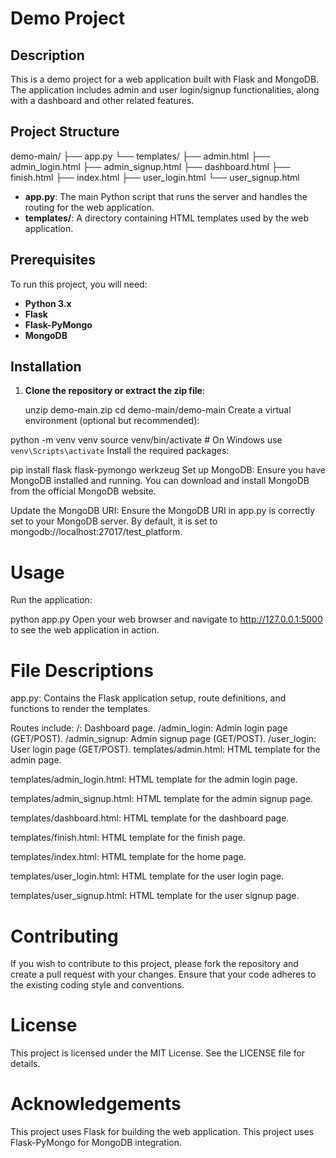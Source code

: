# Demo Project

## Description

This is a demo project for a web application built with Flask and MongoDB. The application includes admin and user login/signup functionalities, along with a dashboard and other related features.

## Project Structure

demo-main/
├── app.py
└── templates/
├── admin.html
├── admin_login.html
├── admin_signup.html
├── dashboard.html
├── finish.html
├── index.html
├── user_login.html
└── user_signup.html



- **app.py**: The main Python script that runs the server and handles the routing for the web application.
- **templates/**: A directory containing HTML templates used by the web application.

## Prerequisites

To run this project, you will need:

- **Python 3.x**
- **Flask**
- **Flask-PyMongo**
- **MongoDB**

## Installation

1. **Clone the repository or extract the zip file**:

   
   unzip demo-main.zip
   cd demo-main/demo-main
Create a virtual environment (optional but recommended):


python -m venv venv
source venv/bin/activate   # On Windows use `venv\Scripts\activate`
Install the required packages:


pip install flask flask-pymongo werkzeug
Set up MongoDB:
Ensure you have MongoDB installed and running. You can download and install MongoDB from the official MongoDB website.

Update the MongoDB URI:
Ensure the MongoDB URI in app.py is correctly set to your MongoDB server. By default, it is set to mongodb://localhost:27017/test_platform.

# Usage
Run the application:


python app.py
Open your web browser and navigate to http://127.0.0.1:5000 to see the web application in action.

# File Descriptions
app.py: Contains the Flask application setup, route definitions, and functions to render the templates.

Routes include:
/: Dashboard page.
/admin_login: Admin login page (GET/POST).
/admin_signup: Admin signup page (GET/POST).
/user_login: User login page (GET/POST).
templates/admin.html: HTML template for the admin page.

templates/admin_login.html: HTML template for the admin login page.

templates/admin_signup.html: HTML template for the admin signup page.

templates/dashboard.html: HTML template for the dashboard page.

templates/finish.html: HTML template for the finish page.

templates/index.html: HTML template for the home page.

templates/user_login.html: HTML template for the user login page.

templates/user_signup.html: HTML template for the user signup page.

# Contributing
If you wish to contribute to this project, please fork the repository and create a pull request with your changes. Ensure that your code adheres to the existing coding style and conventions.

# License
This project is licensed under the MIT License. See the LICENSE file for details.

# Acknowledgements
This project uses Flask for building the web application.
This project uses Flask-PyMongo for MongoDB integration.
